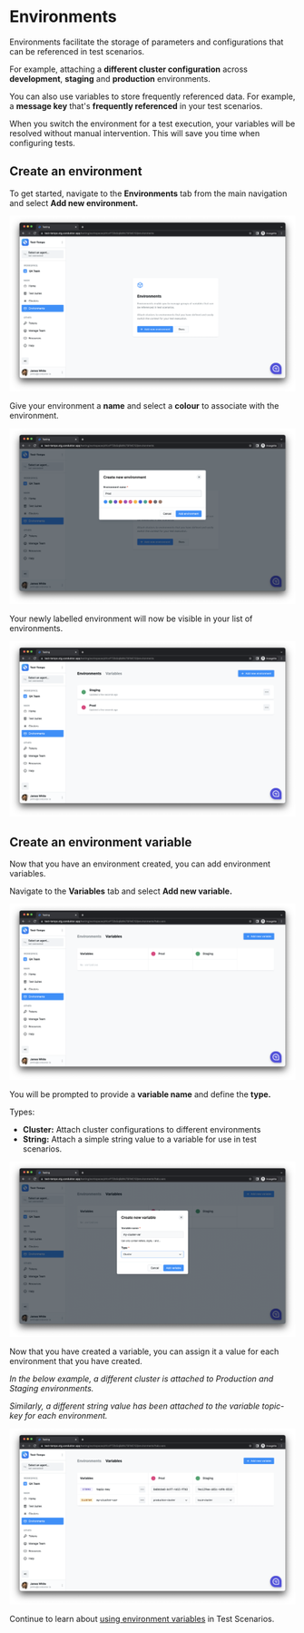 # Environments

Environments facilitate the storage of parameters and configurations that can be referenced in test scenarios.&#x20;

For example, attaching a **different cluster configuration** across **development**, **staging** and **production** environments.&#x20;

You can also use variables to store frequently referenced data. For example, a **message key** that's **frequently referenced** in your test scenarios.&#x20;

When you switch the environment for a test execution, your variables will be resolved without manual intervention. This will save you time when configuring tests.

## Create an environment

To get started, navigate to the **Environments** tab from the main navigation and select **Add new environment.**

![](<../../.gitbook/assets/image (133).png>)

Give your environment a **name** and select a **colour** to associate with the environment.

![](<../../.gitbook/assets/image (61).png>)

Your newly labelled environment will now be visible in your list of environments.

![](<../../.gitbook/assets/image (7) (1).png>)

## Create an environment variable

Now that you have an environment created, you can add environment variables.

Navigate to the **Variables** tab and select **Add new variable.**

![](<../../.gitbook/assets/image (128).png>)

You will be prompted to provide a **variable name** and define the **type.**&#x20;

Types:

* **Cluster:** Attach cluster configurations to different environments
* **String:** Attach a simple string value to a variable for use in test scenarios.

![](<../../.gitbook/assets/image (33).png>)

Now that you have created a variable, you can assign it a value for each environment that you have created.&#x20;

_In the below example, a different cluster is attached to Production and Staging environments._

_Similarly, a different string value has been attached to the variable topic-key for each environment._

![](<../../.gitbook/assets/image (66).png>)

Continue to learn about [using environment variables](using-environment-variables.md) in Test Scenarios.

